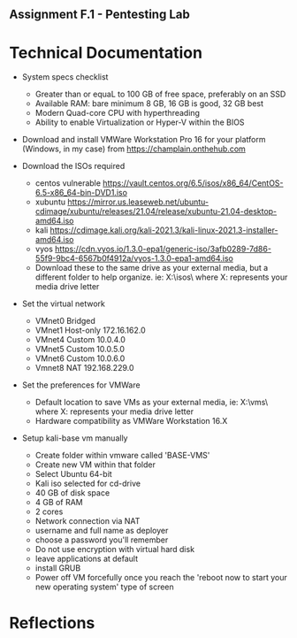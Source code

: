 ## Assignment F.1 - Pentesting Lab

# Technical Documentation
- System specs checklist
  - Greater than or equaL to 100 GB of free space, preferably on an SSD
  - Available RAM: bare minimum 8 GB, 16 GB is good, 32 GB best
  - Modern Quad-core CPU with hyperthreading
  - Ability to enable Virtualization or Hyper-V within the BIOS

- Download and install VMWare Workstation Pro 16 for your platform (Windows, in my case) from https://champlain.onthehub.com

- Download the ISOs required
  - centos vulnerable https://vault.centos.org/6.5/isos/x86_64/CentOS-6.5-x86_64-bin-DVD1.iso
  - xubuntu https://mirror.us.leaseweb.net/ubuntu-cdimage/xubuntu/releases/21.04/release/xubuntu-21.04-desktop-amd64.iso
  - kali https://cdimage.kali.org/kali-2021.3/kali-linux-2021.3-installer-amd64.iso
  - vyos https://cdn.vyos.io/1.3.0-epa1/generic-iso/3afb0289-7d86-55f9-9bc4-6567b0f4912a/vyos-1.3.0-epa1-amd64.iso
  - Download these to the same drive as your external media, but a different folder to help organize. ie: X:\isos\ where X: represents your media drive letter

- Set the virtual network
  - VMnet0 Bridged
  - VMnet1 Host-only 172.16.162.0
  - VMnet4 Custom 10.0.4.0
  - VMnet5 Custom 10.0.5.0
  - VMnet6 Custom 10.0.6.0
  - Vmnet8 NAT 192.168.229.0

- Set the preferences for VMWare
  - Default location to save VMs as your external media, ie: X:\vms\ where X: represents your media drive letter
  - Hardware compatibility as VMWare Workstation 16.X

- Setup kali-base vm manually
  - Create folder within vmware called 'BASE-VMS'
  - Create new VM within that folder 
  - Select Ubuntu 64-bit 
  - Kali iso selected for cd-drive
  - 40 GB of disk space
  - 4 GB of RAM
  - 2 cores
  - Network connection via NAT
  - username and full name as deployer
  - choose a password you'll remember
  - Do not use encryption with virtual hard disk
  - leave applications at default
  - install GRUB
  - Power off VM forcefully once you reach the 'reboot now to start your new operating system' type of screen 

# Reflections
